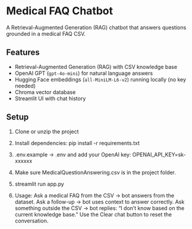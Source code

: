 # Medical FAQ Chatbot

A Retrieval-Augmented Generation (RAG) chatbot that answers questions grounded in a medical FAQ CSV.

## Features
- Retrieval-Augmented Generation (RAG) with CSV knowledge base
- OpenAI GPT (`gpt-4o-mini`) for natural language answers
- Hugging Face embeddings (`all-MiniLM-L6-v2`) running locally (no key needed)
- Chroma vector database
- Streamlit UI with chat history

## Setup

1. Clone or unzip the project

2. Install dependencies:
pip install -r requirements.txt

3. .env.example → .env and add your OpenAI key:
OPENAI_API_KEY=sk-xxxxxx

4. Make sure MedicalQuestionAnswering.csv is in the project folder.

5. streamlit run app.py

6. Usage:
Ask a medical FAQ from the CSV → bot answers from the dataset.
Ask a follow-up → bot uses context to answer correctly.
Ask something outside the CSV → bot replies: “I don’t know based on the current knowledge base.”
Use the Clear chat button to reset the conversation.
